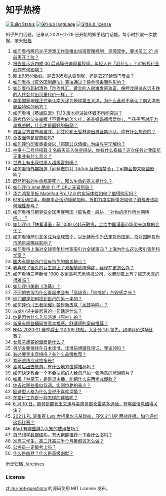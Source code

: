 # 知乎热榜
[![Build Status](https://github.com/ToWeLong/zhihu-hot-questions/workflows/CI/badge.svg)](https://github.com/ToWeLong/zhihu-hot-questions/actions)
[![GitHub language](https://img.shields.io/badge/language-golang-orange.svg)](https://golang.org/)
[![GitHub license](https://img.shields.io/github/license/ToWeLong/zhihu-hot-questions)](https://github.com/ToWeLong/zhihu-hot-questions/blob/main/LICENSE)

知乎热门话题，记录从 2020-11-29 日开始的知乎热门话题。每小时抓取一次数据，按天[归档](./archives)

<!-- BEGIN -->

1. [如何看待腾讯光子游戏工作室推出加班管理机制，保障双休，要求员工 21 点前离开工位？](https://www.zhihu.com/question/464150896)
1. [报告显示近四成 00 后选择倍速观看视频，年轻人在「赶什么」？对影视行业创作有何影响？](https://www.zhihu.com/question/464019954)
1. [刚上985分数线，是去985服从调剂呢，还是去211读热门专业？](https://www.zhihu.com/question/448604507)
1. [如何看待《反外国制裁法》表决通过？将会带来哪些影响？](https://www.zhihu.com/question/464277187)
1. [如何看待郭树清称「炒作外汇、黄金的人很难发家致富，像押注房价永远不跌的人终会付出沉重代价一样」？](https://www.zhihu.com/question/464243954)
1. [美国国家地理正式承认南大洋为地球第五大洋，为什么此前不承认？南大洋有哪些特殊的地方？](https://www.zhihu.com/question/464055142)
1. [如何看待《英雄联盟》11.13 版本挺进破坏者不再能突进？](https://www.zhihu.com/question/463953447)
1. [高考场外父亲举牌「不管考的怎么样，爸爸妈妈都很爱你」，当孩子面对压力和挑战时，什么才是最好的鼓励？](https://www.zhihu.com/question/464058857)
1. [男篮官方宣布易建联、郭艾伦和王哲林退出男篮集训队，你有什么想说的？](https://www.zhihu.com/question/464171039)
1. [全麦面包是智商税吗?](https://www.zhihu.com/question/416804902)
1. [如何评价印度奥委会以「照顾公众情绪」为由与李宁解约？](https://www.zhihu.com/question/464221165)
1. [神舟十二号将搭载 3 名航天员入住空间站，你有什么祝福？这次任务对我国航天事业有什么意义？](https://www.zhihu.com/question/464203408)
1. [世界上有出现过黑人超级富翁吗？](https://www.zhihu.com/question/316418280)
1. [如何看待外媒报道「拜登撤销对 TikTok 及微信禁令」？可能会带来哪些影响？](https://www.zhihu.com/question/464157297)
1. [既然所有的生命都要死亡，那么生命的意义是什么？](https://www.zhihu.com/question/288017836)
1. [如何评价 Intel 酷睿 11 代 CPU 牙膏倒吸？](https://www.zhihu.com/question/441892505)
1. [华为鸿蒙平板 MatePad Pro 12.6 的实际体验如何？值得购买吗？](https://www.zhihu.com/question/464198645)
1. [618活动过半，电商平台活动频频加码，折扣力度实际情况如何？消费者该如何理性参与？](https://www.zhihu.com/question/464028524)
1. [如何看待马斯克受全球黑客帝国「匿名者」威胁：「对你的所作所为期待吧。」？](https://www.zhihu.com/question/463674631)
1. [如何评价「快看漫画」获 1000 亿韩元融资，会给中国漫画市场带来怎样的变化？](https://www.zhihu.com/question/464056519)
1. [如何看待萨尔瓦多成为全球首个，以比特币作为法定货币国家，将对国际货币市场带来哪些影响？](https://www.zhihu.com/question/464147867)
1. [如何看待上海对全球青年科学家吸引力全球第四？上海为什么这么吸引青年科学家？](https://www.zhihu.com/question/463231999)
1. [国内有哪些冷门但有特色的旅游地点？](https://www.zhihu.com/question/19855515)
1. [我喜欢了很久的女生患上了双相情感障碍症，我现在该怎么办？](https://www.zhihu.com/question/400354421)
1. [如何看待三年新增 1000 多家高考志愿填报公司，收费动辄上万？报志愿真的很难吗？](https://www.zhihu.com/question/464228987)
1. [如何评价美剧《洛基》？](https://www.zhihu.com/question/462557527)
1. [不同的衣服为什么看起来会有「高级货」「地摊货」的观感之分？](https://www.zhihu.com/question/68232440)
1. [你们都是如何找到自己的另一半的？](https://www.zhihu.com/question/61641809)
1. [如何评价《王者荣耀》蒙犽新皮肤「龙鼓争鸣」？](https://www.zhihu.com/question/463843493)
1. [古龙小说中最悲哀的一句话是什么？](https://www.zhihu.com/question/463769393)
1. [你是因为什么入坑游戏《原神》的？](https://www.zhihu.com/question/463678611)
1. [新房有哪些瞬间提高幸福感、舒适感的家电推荐？](https://www.zhihu.com/question/438134229)
1. [NBA 2020-21 赛季爵士 112:109 快船，大比分 1:0 领先，如何评价这场比赛？](https://www.zhihu.com/question/464013672)
1. [女孩子想要的偏爱是什么？](https://www.zhihu.com/question/392000444)
1. [男朋友要继续在日本读博，读博前想跟我领证，我该领吗？](https://www.zhihu.com/question/462494313)
1. [有必要买电竞椅吗？有什么品牌推荐？](https://www.zhihu.com/question/50453120)
1. [考研战线应该拉多长?](https://www.zhihu.com/question/349634304)
1. [高考后出去旅游，有什么地方值得推荐吗？](https://www.zhihu.com/question/459482130)
1. [如何快速教会一个不会拍照的人给自己拍一张满意的旅游照片？](https://www.zhihu.com/question/21683968)
1. [如果「林黛玉」是带货主播，能把什么东西卖成爆款？](https://www.zhihu.com/question/464064077)
1. [你去过哪些看似低调、实则惊艳的景点？](https://www.zhihu.com/question/459376793)
1. [回避型人格为什么会说不喜欢深情？](https://www.zhihu.com/question/451675251)
1. [在投行工作是一种怎样的体验呢？](https://www.zhihu.com/question/31514252)
1. [6 月 10 日，商务部部长王文涛与美商务部长雷蒙多通话，有哪些信息值得关注？](https://www.zhihu.com/question/464206079)
1. [2021 LPL 夏季赛 Lwx 大招泉水击杀瑞兹，FPX 2:1 UP 两战连捷，如何评价这场比赛？](https://www.zhihu.com/question/464087771)
1. [iPad 有哪些鲜为人知的使用技巧？](https://www.zhihu.com/question/27682420)
1. [自己想学数据结构，有大佬能推荐一下看什么书吗？](https://www.zhihu.com/question/324033409)
1. [准高三学生，高二升高三半个月暑假该怎么做？](https://www.zhihu.com/question/328385434)
1. [公务员一定能考上吗？](https://www.zhihu.com/question/463166599)
1. [什么是幽默？什么是高级幽默？](https://www.zhihu.com/question/22529282)

<!-- END -->

历史归档 [./archives](./archives)


### License
[zhihu-hot-questions](https://github.com/towelong/zhihu-hot-questions) 的源码使用 MIT License 发布。